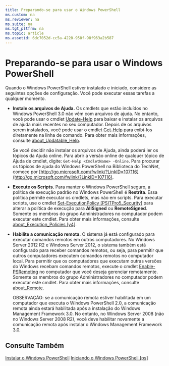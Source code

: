 ```yaml
---
title: Preparando-se para usar o Windows PowerShell
ms.custom: na
ms.reviewer: na
ms.suite: na
ms.tgt_pltfrm: na
ms.topic: article
ms.assetid: 6dc7052d-cc5a-4220-950f-98f963a2b587
---
```

# Preparando-se para usar o Windows PowerShell
Quando o Windows PowerShell estiver instalado e iniciado, considere as seguintes opções de configuração. Você pode executar essas tarefas a qualquer momento.

-   **Instale os arquivos de Ajuda.** Os cmdlets que estão incluídos no Windows PowerShell 3.0 não vêm com arquivos de ajuda. No entanto, você pode usar o cmdlet [Update-Help](https://technet.microsoft.com/en-us/library/93e1d870-ace6-432b-8778-8920291d7545) para baixar e instalar os arquivos de ajuda mais recentes no seu computador. Depois de os arquivos serem instalados, você pode usar o cmdlet [Get-Help](https://technet.microsoft.com/en-us/library/1f46eeb4-49d7-4bec-bb29-395d9b42f54a) para exibi-los diretamente na linha de comando. Para obter mais informações, consulte [about_Updatable_Help](https://technet.microsoft.com/en-us/library/10bba75c-f4ac-4ca1-bbf3-8f34dd521ffe).

    Se você decidir não instalar os arquivos de Ajuda, ainda poderá ler os tópicos da Ajuda online. Para abrir a versão online de qualquer tópico de Ajuda de cmdlet, digite: `Get-Help <CmdletName> -Online`. Para procurar os tópicos de ajuda do Windows PowerShell na Biblioteca do TechNet, comece por [http://go.microsoft.com/fwlink/?LinkID=107116](http://go.microsoft.com/fwlink/?LinkID=107116).

-   **Execute os Scripts.** Para manter o Windows PowerShell seguro, a política de execução padrão no Windows PowerShell é **Restrita**. Essa política permite executar os cmdlets, mas não em scripts. Para executar scripts, use o cmdlet [Set-ExecutionPolicy [PSITPro5_Security]](https://technet.microsoft.com/en-us/library/5690a0e1-495b-4e63-8280-65ead7bf01ab) para alterar a política de execução para **AllSigned** ou **RemoteSigned**. Somente os membros do grupo Administradores no computador podem executar este cmdlet. Para obter mais informações, consulte [about_Execution_Policies [v4]](https://technet.microsoft.com/en-us/library/347708dc-1515-4d74-978b-8334603472e6).

-   **Habilite a comunicação remota.** O sistema já está configurado para executar comandos remotos em outros computadores. No Windows Server 2012 R2 e Windows Server 2012, o sistema também está configurado para receber comandos remotos, ou seja, para permitir que outros computadores executem comandos remotos no computador local. Para permitir que os computadores que executam outras versões do Windows recebam comandos remotos, execute o cmdlet [Enable-PSRemoting](https://technet.microsoft.com/en-us/library/19437c28-33b8-4ac1-9113-8439cc8beffb) no computador que você deseja gerenciar remotamente. Somente os membros do grupo Administradores no computador podem executar este cmdlet. Para obter mais informações, consulte [about_Remote](https://technet.microsoft.com/en-us/library/9b4a5c87-9162-4adf-bdfe-fbc80b9b8970).

    OBSERVAÇÃO: se a comunicação remota estiver habilitada em um computador que executa o Windows PowerShell 2.0, a comunicação remota ainda estará habilitada após a instalação do Windows Management Framework 3.0. No entanto, no Windows Server 2008 (não no Windows Server 2008 R2), você deve habilitar novamente a comunicação remota após instalar o Windows Management Framework 3.0.

## Consulte Também
[Instalar o Windows PowerShell](../setup/Installing-Windows-PowerShell.md)
[Iniciando o Windows PowerShell [ps]](https://technet.microsoft.com/en-us/library/8ec8c2d7-8e7c-4722-a3d2-498fe5739a8e)



<!--HONumber=May16_HO2-->



